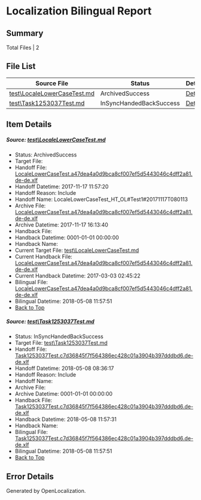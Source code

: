 # <a name='report-top'></a> Localization Bilingual Report

## Summary
 Total Files | 2

## File List
 Source File | Status | Details 
 ----------- | ------ | ------- 
 [test\LocaleLowerCaseTest.md](https://github.com/OpenLocalizationTestOrg/LocaleLowerCaseTest/blob/497ef533af1ce60eea206a466039a56b861e7cf2/test/LocaleLowerCaseTest.md) | ArchivedSuccess | [Details](#db4fc618da24501b0eb2dc0a509d82d8b85b706d1)
 [test\Task1253037Test.md](https://github.com/OpenLocalizationTestOrg/LocaleLowerCaseTest/blob/2f6d625110484e26e137a838e4a98e7a8070ce33/test/Task1253037Test.md) | InSyncHandedBackSuccess | [Details](#e59a73c84510420622ef2203baacb35f03f034d34)

## Item Details
##### <a name='db4fc618da24501b0eb2dc0a509d82d8b85b706d1'></a> Source: [test\LocaleLowerCaseTest.md](https://github.com/OpenLocalizationTestOrg/LocaleLowerCaseTest/blob/497ef533af1ce60eea206a466039a56b861e7cf2/test/LocaleLowerCaseTest.md)
* Status: ArchivedSuccess
* Target File: 
* Handoff File: [LocaleLowerCaseTest.a47dea4a0d9bca8cf007ef5d5443046c4dff2a81.de-de.xlf](https://github.com/OpenLocalizationTestOrg/LocaleLowerCaseTest.handoff/blob/a42d0fcdeef0f4b22616104824d5865a4f1a1862/ol-handoff/OpenLocalizationTestOrg/LocaleLowerCaseTest.de-DE/master/LocaleLowerCaseTest.a47dea4a0d9bca8cf007ef5d5443046c4dff2a81.de-de.xlf)
* Handoff Datetime: 2017-11-17 11:57:20
* Handoff Reason: Include
* Handoff Name: LocaleLowerCaseTest_HT_OL#Test1#20171117T080113
* Archive File: [LocaleLowerCaseTest.a47dea4a0d9bca8cf007ef5d5443046c4dff2a81.de-de.xlf](https://github.com/OpenLocalizationTestOrg/LocaleLowerCaseTest.handoff/blob/efc573f28cbfbd5bf9036c52fe1d94ce0c6d7518/ol-archive/OpenLocalizationTestOrg/LocaleLowerCaseTest.de-DE/master/LocaleLowerCaseTest.a47dea4a0d9bca8cf007ef5d5443046c4dff2a81.de-de.xlf)
* Archive Datetime: 2017-11-17 16:13:40
* Handback File: 
* Handback Datetime: 0001-01-01 00:00:00
* Handback Name: 
* Current Target File: [test\LocaleLowerCaseTest.md](https://github.com/OpenLocalizationTestOrg/LocaleLowerCaseTest.de-DE/blob/c9428fca101b6fe6c485aa5f7cd1c3cd7a484f0d/test/LocaleLowerCaseTest.md)
* Current Handback File: [LocaleLowerCaseTest.a47dea4a0d9bca8cf007ef5d5443046c4dff2a81.de-de.xlf](https://github.com/OpenLocalizationTestOrg/LocaleLowerCaseTest.handback/blob/ea21454d4ffde778ca8a66d86c288e77ca3d9240/ol-handback/OpenLocalizationTestOrg/LocaleLowerCaseTest.de-DE/master/LocaleLowerCaseTest.a47dea4a0d9bca8cf007ef5d5443046c4dff2a81.de-de.xlf)
* Current Handback Datetime: 2017-03-03 02:45:22
* Bilingual File: [LocaleLowerCaseTest.a47dea4a0d9bca8cf007ef5d5443046c4dff2a81.de-de.xlf](https://github.com/OpenLocalizationTestOrg/LocaleLowerCaseTest.handback/blob/ea21454d4ffde778ca8a66d86c288e77ca3d9240/ol-handback/OpenLocalizationTestOrg/LocaleLowerCaseTest.de-de/master/LocaleLowerCaseTest.a47dea4a0d9bca8cf007ef5d5443046c4dff2a81.de-de.xlf)
* Bilingual Datetime: 2018-05-08 11:57:51
* [Back to Top](#report-top)

##### <a name='e59a73c84510420622ef2203baacb35f03f034d34'></a> Source: [test\Task1253037Test.md](https://github.com/OpenLocalizationTestOrg/LocaleLowerCaseTest/blob/2f6d625110484e26e137a838e4a98e7a8070ce33/test/Task1253037Test.md)
* Status: InSyncHandedBackSuccess
* Target File: [test\Task1253037Test.md](https://github.com/OpenLocalizationTestOrg/LocaleLowerCaseTest.de-DE/blob/854d710b3183968e1d9e363e98ccad0038ff0ba4/test/Task1253037Test.md)
* Handoff File: [Task1253037Test.c7d36845f7f564386ec428c01a3904b397dddbd6.de-de.xlf](https://github.com/OpenLocalizationTestOrg/LocaleLowerCaseTest.handoff/blob/9eb2aee0a4505f9a8e6fbc212ab04c3b26a8871e/ol-handoff/OpenLocalizationTestOrg/LocaleLowerCaseTest.de-DE/master/Task1253037Test.c7d36845f7f564386ec428c01a3904b397dddbd6.de-de.xlf)
* Handoff Datetime: 2018-05-08 08:36:17
* Handoff Reason: Include
* Handoff Name: 
* Archive File: 
* Archive Datetime: 0001-01-01 00:00:00
* Handback File: [Task1253037Test.c7d36845f7f564386ec428c01a3904b397dddbd6.de-de.xlf](https://github.com/OpenLocalizationTestOrg/LocaleLowerCaseTest.handback/blob/902b54947df57b42d6abf44b4608d97929d3489d/ol-handback/OpenLocalizationTestOrg/LocaleLowerCaseTest.de-de/master/Task1253037Test.c7d36845f7f564386ec428c01a3904b397dddbd6.de-de.xlf)
* Handback Datetime: 2018-05-08 11:57:31
* Handback Name: 
* Bilingual File: [Task1253037Test.c7d36845f7f564386ec428c01a3904b397dddbd6.de-de.xlf](https://github.com/OpenLocalizationTestOrg/LocaleLowerCaseTest.handback/blob/902b54947df57b42d6abf44b4608d97929d3489d/ol-handback/OpenLocalizationTestOrg/LocaleLowerCaseTest.de-de/master/Task1253037Test.c7d36845f7f564386ec428c01a3904b397dddbd6.de-de.xlf)
* Bilingual Datetime: 2018-05-08 11:57:51
* [Back to Top](#report-top)


## Error Details

Generated by OpenLocalization.
